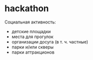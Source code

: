 # hackathon

Социальная активность:
- детские площадки
- места для прогулок
- организации досуга (в т. ч. частные)
- парки и/или скверы
- парки аттракционов
